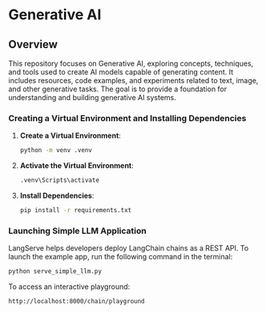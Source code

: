 # Generative AI

## Overview

This repository focuses on Generative AI, exploring concepts, techniques, and tools used to create AI models capable of generating content. It includes resources, code examples, and experiments related to text, image, and other generative tasks. The goal is to provide a foundation for understanding and building generative AI systems.

### Creating a Virtual Environment and Installing Dependencies

1. **Create a Virtual Environment**:
    ```bash
    python -m venv .venv
    ```

2. **Activate the Virtual Environment**:
      ```bash
      .venv\Scripts\activate
      ```

3. **Install Dependencies**:
    ```bash
    pip install -r requirements.txt
    ```

### Launching Simple LLM Application

LangServe helps developers deploy LangChain chains as a REST API. To launch the example app, run the following command in the terminal:

```bash 
python serve_simple_llm.py
```
To access an interactive playground:

```http://localhost:8000/chain/playground```




